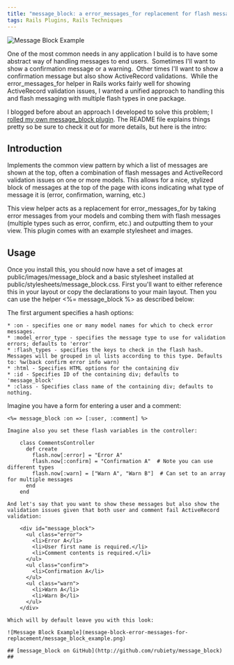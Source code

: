 ```yaml
---
title: "message_block: a error_messages_for replacement for flash message and model error handling"
tags: Rails Plugins, Rails Techniques
---
```


![Message Block Example](/blog/2008/11/26/message-block-error-messages-for-replacement/message_block_example1.png)

One of the most common needs in any application I build is to have some abstract way of handling messages to end users.  Sometimes I'll want to show a confirmation message or a warning.  Other times I'll want to show a confirmation message but also show ActiveRecord validations.  While the error_messages_for helper in Rails works fairly well for showing ActiveRecord validation issues, I wanted a unified approach to handling this and flash messaging with multiple flash types in one package.

I blogged before about an approach I developed to solve this problem; I [rolled my own message_block plugin](http://github.com/railsgarden/message_block). The README file explains things pretty so be sure to check it out for more details, but here is the intro:

## Introduction ##

Implements the common view pattern by which a list of messages are shown at the top, often a combination of flash messages and ActiveRecord validation issues on one or more models. This allows for a nice, stylized block of messages at the top of the page with icons indicating what type of message it is (error, confirmation, warning, etc.)

This view helper acts as a replacement for error_messages_for by taking error messages from your models and combing them with flash messages (multiple types such as error, confirm, etc.) and outputting them to your view. This plugin comes with an example stylesheet and images.

## Usage ##

Once you install this, you should now have a set of images at public/images/message_block and a basic stylesheet installed at public/stylesheets/message_block.css. First you'll want to either reference this in your layout or copy the declarations to your main layout. Then you can use the helper <%= message_block %> as described below:

The first argument specifies a hash options:

    * :on - specifies one or many model names for which to check error messages.
    * :model_error_type - specifies the message type to use for validation errors; defaults to 'error'
    * :flash_types - specifies the keys to check in the flash hash. Messages will be grouped in ul lists according to this type. Defaults to: %w(back confirm error info warn)
    * :html - Specifies HTML options for the containing div
    * :id - Specifies ID of the containing div; defaults to 'message_block'
    * :class - Specifies class name of the containing div; defaults to nothing.

Imagine you have a form for entering a user and a comment:

    <%= message_block :on => [:user, :comment] %>

    Imagine also you set these flash variables in the controller:

        class CommentsController
          def create
            flash.now[:error] = "Error A"
            flash.now[:confirm] = "Confirmation A"  # Note you can use different types
            flash.now[:warn] = ["Warn A", "Warn B"]  # Can set to an array for multiple messages
          end
        end

    And let's say that you want to show these messages but also show the validation issues given that both user and comment fail ActiveRecord validation:

        <div id="message_block">
          <ul class="error">
            <li>Error A</li>
            <li>User first name is required.</li>
            <li>Comment contents is required.</li>
          </ul>
          <ul class="confirm">
            <li>Confirmation A</li>
          </ul>
          <ul class="warn">
            <li>Warn A</li>
            <li>Warn B</li>
          </ul>
        </div>

    Which will by default leave you with this look:

    ![Message Block Example](message-block-error-messages-for-replacement/message_block_example.png)

    ## [message_block on GitHub](http://github.com/rubiety/message_block) ##
